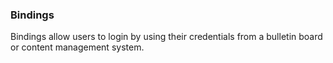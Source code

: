 ### Bindings

Bindings allow users to login by using their credentials from a bulletin board or content management system.